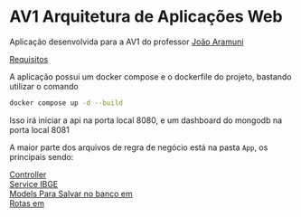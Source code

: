 # AV1 Arquitetura de Aplicações Web

Aplicação desenvolvida para a AV1 do professor [João Aramuni](https://github.com/joaopauloaramuni)

[Requisitos](requisitos.pdf)

A aplicação possui um docker compose e o dockerfile do projeto, bastando utilizar o comando

```bash
docker compose up -d --build
```

Isso irá iniciar a api na porta local 8080, e um dashboard do mongodb na porta local 8081

A maior parte dos arquivos de regra de negócio está na pasta `App`, os principais sendo:

[Controller](app/Http/Controllers/NewsReleasesController.php)  
[Service IBGE](app/Services/IbgeService.php)  
[Models Para Salvar no banco em](app/Models/)  
[Rotas em](routes/api.php)  
